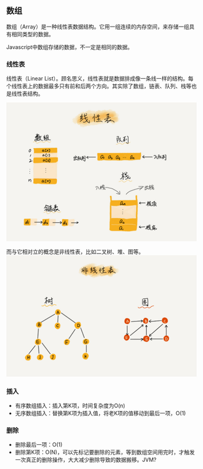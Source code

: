 ## 数组

数组（Array）是一种线性表数据结构。它用一组连续的内存空间，来存储一组具有相同类型的数据。

Javascript中数组存储的数据，不一定是相同的数据。

### 线性表

线性表（Linear List）。顾名思义，线性表就是数据排成像一条线一样的结构。每个线性表上的数据最多只有前和后两个方向。其实除了数组，链表、队列、栈等也是线性表结构。

![linearList](../assets/linearList.jpg)

而与它相对立的概念是非线性表，比如二叉树、堆、图等。
![nonLinearList](../assets/nonLinearList.jpg)

### 插入

- 有序数组插入：插入第K项，时间复杂度为O(n)
- 无序数组插入：替换第K项为插入值，将老K项的值移动到最后一项，O(1)

### 删除

- 删除最后一项：O(1)
- 删除第K项：O(N)，可以先标记要删除的元素，等到数组空间用完时，才触发一次真正的删除操作，大大减少删除导致的数据搬移。JVM?


